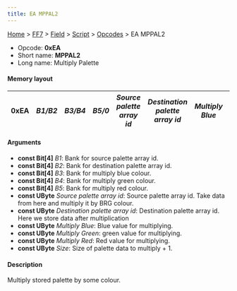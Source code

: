 ```yaml
---
title: EA MPPAL2
---
```


[Home](../../../../Main%20Page.md.md) > [FF7](../../../../FF7.md) > [Field](../../../Field.md) > [Script](../../Script.md) > [Opcodes](../Opcodes.md) > EA MPPAL2

-   Opcode: **0xEA**
-   Short name: **MPPAL2**
-   Long name: Multiply Palette

#### Memory layout

| 0xEA | *B1/B2* | *B3/B4* | *B5/0* | *Source palette array id* | *Destination palette array id* | *Multiply Blue* | *Multiply Green* | *Multiply Red* | *Size* |
|------|---------|---------|--------|---------------------------|--------------------------------|-----------------|------------------|----------------|--------|

#### Arguments

-   **const Bit\[4\]** *B1*: Bank for source palette array id.
-   **const Bit\[4\]** *B2*: Bank for destination palette array id.
-   **const Bit\[4\]** *B3*: Bank for multiply blue colour.
-   **const Bit\[4\]** *B4*: Bank for multiply green colour.
-   **const Bit\[4\]** *B5*: Bank for multiply red colour.
-   **const UByte** *Source palette array id*: Source palette array id.
    Take data from here and multiply it by BRG colour.
-   **const UByte** *Destination palette array id*: Destination palette
    array id. Here we store data after multiplication
-   **const UByte** *Multiply Blue*: Blue value for multiplying.
-   **const UByte** *Multiply Green*: green value for multiplying.
-   **const UByte** *Multiply Red*: Red value for multiplying.
-   **const UByte** *Size*: Size of palette data to multiply + 1.

#### Description

Multiply stored palette by some colour.
